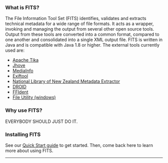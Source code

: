 ### What is FITS?

The File Information Tool Set (FITS) identifies, validates and extracts technical metadata for a wide range of file formats. It acts as a wrapper, invoking and managing the output from several other open source tools. Output from these tools are converted into a common format, compared to one another and consolidated into a single XML output file. FITS is written in Java and is compatible with Java 1.8 or higher. The external tools currently used are:

- [Apache Tika](http://tika.apache.org/)
- [Jhove](https://github.com/openpreserve/jhove)
- [MediaInfo](https://mediaarea.net/en/MediaInfo)
- [Exiftool](http://www.sno.phy.queensu.ca/~phil/exiftool/)
- [National Library of New Zealand Metadata Extractor](http://meta-extractor.sourceforge.net/)
- [DROID](https://github.com/digital-preservation/droid)
- [FFIdent](http://schmidt.devlib.org/ffident/index.html)
- [File Utility (windows)](http://gnuwin32.sourceforge.net/)

### Why use FITS?

EVERYBODY SHOULD JUST DO IT.

### Installing FITS

See our <a href="/fits/quick-start">Quick Start guide</a> to get started. Then, come back here to learn more about using FITS.

---